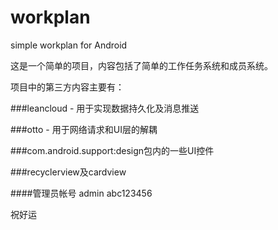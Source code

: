 # workplan
simple workplan for Android

这是一个简单的项目，内容包括了简单的工作任务系统和成员系统。

项目中的第三方内容主要有：

###leancloud - 用于实现数据持久化及消息推送

###otto - 用于网络请求和UI层的解耦

###com.android.support:design包内的一些UI控件

###recyclerview及cardview

####管理员帐号 admin abc123456

祝好运
